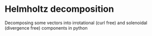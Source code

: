 # Helmholtz decomposition
 Decomposing some vectors into irrotational (curl free) and solenoidal (divergence free) components in python
